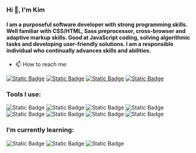### Hi 👋, I'm Kim
<h4>I am a purposeful software developer with strong programming skills. Well familiar with CSS/HTML, Sass preprocessor, cross-browser and adaptive markup skills. Good at JavaScript coding, solving algorithmic tasks and developing user-friendly solutions. I am a responsible individual who continually advances skills and abilities.
</h4>

- 📫 How to reach me:

[![Static Badge](https://img.shields.io/badge/Kim%20Yeliseiev-%230077b5?style=flat&logo=linkedin&labelColor=%230077b5&color=%230077b5&-398178253%2F)](https://www.linkedin.com/in/kim-yeliseiev-398178253/)
[![Static Badge](https://img.shields.io/badge/My%20Portfolio-%2364ffda?style=flat&logo=chainlink&logoColor=%23fff&labelColor=%2364ffda&color=%2364ffda)](https://yeliseiev.github.io/portfolio/)
[![Static Badge](https://img.shields.io/badge/Kim%20Yeliseiev-%23daa403?style=flat&logo=gmail&logoColor=%23eef1e3&labelColor=%23ab1e1b&color=%23ab1e1b&-398178253%2F)](mailto:yeliseiev.kim@gmail.com)
[![Static Badge](https://img.shields.io/badge/Smith271-%23f05656?style=flat&logo=codewars&labelColor=%23f05656&color=%23f05656&)](https://www.codewars.com/users/Smith271)


### Tools I use:
![Static Badge](https://img.shields.io/badge/HTML5-%235FA04E?style=for-the-badge&logo=HTML5&logoColor=%23fff&labelColor=%238892b0&color=%23E34F26)
![Static Badge](https://img.shields.io/badge/CSS3-%235FA04E?style=for-the-badge&logo=css3&logoColor=%23fff&labelColor=%238892b0&color=%231572B6)
![Static Badge](https://img.shields.io/badge/SASS-%235FA04E?style=for-the-badge&logo=sass&logoColor=%23fff&labelColor=%238892b0&color=%23CC6699)
![Static Badge](https://img.shields.io/badge/JavaScript-%235FA04E?style=for-the-badge&logo=javascript&logoColor=%23fff&labelColor=%238892b0&color=%23F7DF1E)
![Static Badge](https://img.shields.io/badge/React-%235FA04E?style=for-the-badge&logo=react&logoColor=%23fff&labelColor=%238892b0&color=%2361DAFB)
![Static Badge](https://img.shields.io/badge/typescript-%235FA04E?style=for-the-badge&logo=typescript&logoColor=%23fff&labelColor=%238892b0&color=%233178C6)
![Static Badge](https://img.shields.io/badge/redux-%235FA04E?style=for-the-badge&logo=redux&logoColor=%23fff&labelColor=%238892b0&color=%23764ABC)
![Static Badge](https://img.shields.io/badge/git-%235FA04E?style=for-the-badge&logo=git&logoColor=%23fff&labelColor=%238892b0&color=%23F05032)


### I’m currently learning:

  ![Static Badge](https://img.shields.io/badge/NodeJS-%235FA04E?style=for-the-badge&logo=nodedotjs&logoColor=%23fff&labelColor=%238892b0&color=%235FA04E)
  ![Static Badge](https://img.shields.io/badge/Express-%235FA04E?style=for-the-badge&logo=express&logoColor=%23fff&labelColor=%238892b0&color=%23FFF)
  ![Static Badge](https://img.shields.io/badge/PostgreSQL-%235FA04E?style=for-the-badge&logo=postgresql&logoColor=%23fff&labelColor=%238892b0&color=%234169E1)
